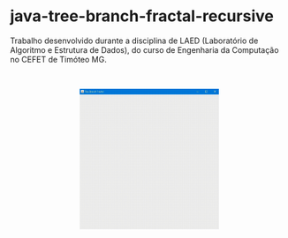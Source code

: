 # java-tree-branch-fractal-recursive
Trabalho desenvolvido durante a disciplina de LAED (Laboratório de Algoritmo e Estrutura de Dados), do curso de Engenharia da Computação no CEFET de Timóteo MG.

<div align="center">
  <p><br></p>
  <img width="50%" src="/midia/tree-factal-gif.gif">
</div>
<p><br></p>
